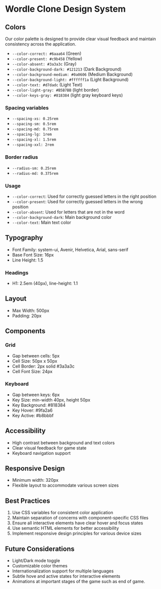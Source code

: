 # Wordle Clone Design System

## Colors

Our color palette is designed to provide clear visual feedback and maintain consistency across the application.

- `--color-correct: #6aaa64` (Green)
- `--color-present: #c9b458` (Yellow)
- `--color-absent: #3a3a3c` (Gray)
- `--color-background-dark: #121213` (Dark Background)
- `--color-background-medium: #0a0606` (Medium Background)
- `--color-background-light: #ffffff1a` (Light Background)
- `--color-text: #d7dadc` (Light Text)
- `--color-light-gray: #B5B7BB` (light border)
- `--color-keys-gray: #818384` (light gray keyboard keys)

### Spacing variables

- `--spacing-xs: 0.25rem`
- `--spacing-sm: 0.5rem`
- `--spacing-md: 0.75rem`
- `--spacing-lg: 1rem`
- `--spacing-xl: 1.5rem`
- `--spacing-xxl: 2rem`

### Border radius

- `--radius-sm: 0.25rem`
- `--radius-md: 0.375rem`

### Usage

- `--color-correct`: Used for correctly guessed letters in the right position
- `--color-present`: Used for correctly guessed letters in the wrong position
- `--color-absent`: Used for letters that are not in the word
- `--color-background-dark`: Main background color
- `--color-text`: Main text color

## Typography

- Font Family: system-ui, Avenir, Helvetica, Arial, sans-serif
- Base Font Size: 16px
- Line Height: 1.5

### Headings

- H1: 2.5em (40px), line-height: 1.1

## Layout

- Max Width: 500px
- Padding: 20px

## Components

### Grid

- Gap between cells: 5px
- Cell Size: 50px x 50px
- Cell Border: 2px solid #3a3a3c
- Cell Font Size: 24px

### Keyboard

- Gap between keys: 6px
- Key Size: min-width 40px, height 50px
- Key Background: #818384
- Key Hover: #9fa2a6
- Key Active: #b8bbbf

## Accessibility

- High contrast between background and text colors
- Clear visual feedback for game state
- Keyboard navigation support

## Responsive Design

- Minimum width: 320px
- Flexible layout to accommodate various screen sizes

## Best Practices

1. Use CSS variables for consistent color application
2. Maintain separation of concerns with component-specific CSS files
3. Ensure all interactive elements have clear hover and focus states
4. Use semantic HTML elements for better accessibility
5. Implement responsive design principles for various device sizes

## Future Considerations

- Light/Dark mode toggle
- Customizable color themes
- Internationalization support for multiple languages
- Subtle hove and active states for interactive elements
- Animations at important stages of the game such as end of game.
